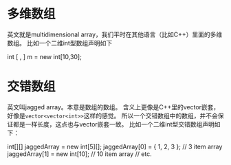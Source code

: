 # 多维数组 

英文就是multidimensional array，我们平时在其他语言（比如C++）里面的多维数组。
比如一个二维int型数组声明如下

  int [ , ] m = new int[10,30];
  
# 交错数组

英文叫jagged array。本意是数组的数组。
含义上更像是C++里的vector嵌套，好像是`vector<vector<int>>`这样的感觉。
所以一个交错数组中的数组，并不会保证都是一样长度，这点也与vector嵌套一致。
比如一个二维int型交错数组声明如下：

  int[][] jaggedArray = new int[5][];
  jaggedArray[0] = { 1, 2, 3 }; // 3 item array
  jaggedArray[1] = new int[10]; // 10 item array
  // etc.
